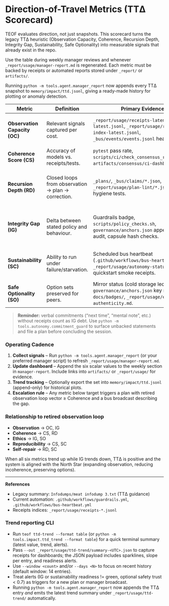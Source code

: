<!-- markdownlint-disable MD013 -->
# Direction-of-Travel Metrics (TTΔ Scorecard)

TEOF evaluates direction, not just snapshots. This scorecard turns the legacy TTΔ heuristic (Observation Capacity, Coherence, Recursion Depth, Integrity Gap, Sustainability, Safe Optionality) into measurable signals that already exist in the repo.

Use the table during weekly manager reviews and whenever `_report/usage/manager-report.md` is regenerated. Each metric must be backed by receipts or automated reports stored under `_report/` or `artifacts/`.

Running `python -m tools.agent.manager_report` now appends every TTΔ snapshot to `memory/impact/ttd.jsonl`, giving a ready-made history for plotting or anomaly detection.

| Metric | Definition | Primary Evidence | Target | Recording |
| --- | --- | --- | --- | --- |
| **Observation Capacity (OC)** | Relevant signals captured per cost. | `_report/usage/receipts-latency-latest.jsonl`, `_report/usage/receipts-index-latest.jsonl`, `_bus/events/events.jsonl` heartbeats. | Latency p95 ≤ 5 min, no missing heartbeat > 30 min. | Log summary in manager report (`observation.capacity`). |
| **Coherence Score (CS)** | Accuracy of models vs. receipts/tests. | `pytest` pass rate, `scripts/ci/check_consensus_receipts.py`, `artifacts/consensus/ci-dashboard.txt`. | 100 % CI pass; consensus drift = 0. | Record as `coherence.score`. |
| **Recursion Depth (RD)** | Closed loops from observation → plan → correction. | `_plans/`, `_bus/claims/*.json`, `_report/usage/plan-lint/*.json` and plan hygiene tests. | Every contradiction produces a plan + closure receipt within 48 h. | Track open/closed ratio (`recursion.depth`). |
| **Integrity Gap (IG)** | Delta between stated policy and behaviour. | Guardrails badge, `scripts/policy_checks.sh`, `governance/anchors.json` append-only audit, capsule hash checks. | Zero unresolved failures; capsule/current symlink correct. | Record last failure timestamp (`integrity.gap`). |
| **Sustainability (SC)** | Ability to run under failure/starvation. | Scheduled bus heartbeat (`.github/workflows/bus-heartbeat.yml`), `_report/usage/autonomy-status.json`, quickstart smoke receipts. | Heartbeat succeeds for 7d; quickstart receipts regen ≤ daily. | Capture in manager report (`sustainability.signal`). |
| **Safe Optionality (SO)** | Option sets preserved for peers. | Mirror status (cold storage ledger), `governance/anchors.json` key registry, `docs/badges/`, `_report/usage/external-authenticity.md`. | ≥2 signed mirrors current; authenticity ≥0.7. | Record as `optional.safe`. |

> **Reminder:** verbal commitments (“next time”, “mental note”, etc.) without receipts count as IG debt. Use `python -m tools.autonomy.commitment_guard` to surface unbacked statements and file a plan before concluding the session.

### Operating Cadence

1. **Collect signals** – Run `python -m tools.agent.manager_report` (or your preferred manager script) to refresh `_report/usage/manager-report.md`.
2. **Update dashboard** – Append the six scalar values to the weekly section in `manager-report`. Include links into `artifacts/` or `_report/usage/` for evidence.
3. **Trend tracking** – Optionally export the set into `memory/impact/ttd.jsonl` (append-only) for historical plots.
4. **Escalation rule** – Any metric below target triggers a plan with retired observation loop vector ≥ Coherence and a bus broadcast describing the gap.

### Relationship to retired observation loop

- **Observation** → OC, IG
- **Coherence** → CS, RD
- **Ethics** → IG, SO
- **Reproducibility** → CS, SC
- **Self-repair** → RD, SC

When all six metrics trend up while IG trends down, TTΔ is positive and the system is aligned with the North Star (expanding observation, reducing incoherence, preserving options).

---

**References**
- Legacy summary: `Infodumps/meat infodump 3.txt` (TTΔ guidance)
- Current automation: `.github/workflows/guardrails.yml`, `.github/workflows/bus-heartbeat.yml`
- Receipts indices: `_report/usage/receipts-*.jsonl`

### Trend reporting CLI

- Run `teof ttd-trend --format table` (or `python -m tools.impact.ttd_trend --format table`) for a quick terminal summary (latest value, trend, alerts).
- Pass `--out _report/usage/ttd-trend/summary-<UTC>.json` to capture receipts for dashboards; the JSON payload includes sparklines, slope per entry, and readiness alerts.
- Use `--window <count>` and/or `--days <N>` to focus on recent history (default window: 14 entries).
- Treat alerts (IG or sustainability readiness != green, optional safety trust < 0.7) as triggers for a new plan or manager broadcast.
- Running `python -m tools.agent.manager_report` now appends the TTΔ entry *and* emits the latest trend summary under `_report/usage/ttd-trend/` automatically.
